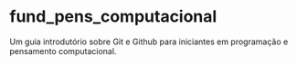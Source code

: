 # fund_pens_computacional
Um guia introdutório sobre Git e Github para iniciantes em programação e pensamento computacional.
